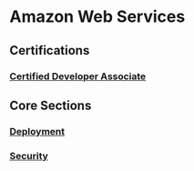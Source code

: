 # Amazon Web Services

## Certifications

### [Certified Developer Associate](/certifications/DeveloperAssociate.md)

## Core Sections

### [Deployment](/Deployment.md)

### [Security](/Security.md)
